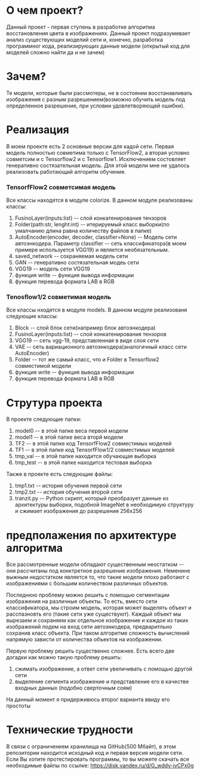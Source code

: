 # О чем проект?

Данный проект - первая ступень в разработке алгоритма восстановления цвета в изображениях. Данный проект подразумевает анализ существующих моделий сети и, конечно, разработка программног кода, реализирующих данные модели (открытый код для моделей сложно найти да и не зачем)

# Зачем? 

Те модели, которые были рассмотеры, не в состоянии восстанавливать изображения с разным разрешением(возможно обучить модель под определенное разрешение, при условии удовлетворяющей ошибки).

# Реализация 

В моем проекте есть 2 основные версии для кадой сети. Первая модель полностью совметима только с TensorFlow2, а вторая условно совметсим и с Tensorflow2 и с Tensorflow1. Исключением состовляет генеративно состязательная модель. Для этой модели мне не удалось реализовать работающий алгоритм обучения.

### **TensorfFlow2 совметсимая модель**

Все классы находятся в модуле colorize.
В данном модуле реализованы классы:
1. FusinoLayer(inputs:list) -- слой конкатенирования тензоров
2. Folder(path:str, lenght:int) -- итерируемый класс выборки(по умалчанию длина равна количеству файлов в папке)
3. AutoEncoder(encoder, decoder, classifier=None) -- Модель сети автоэнкодера. Параметр classifier -- сеть классификатора(в моем примере используется VGG19) и является необязательным.
4. saved_network -- сохраняемая модель сети
5. GAN -- генеративно состязательная модеь сети 
6. VGG19 -- модель сети VGG19
7. функция write -- функция вывода информации 
8. функция перевода формата LAB в RGB


### **Tenosflow1/2 совметимая модель**
Все классы нходятся в модуле models. 
В данном модуле реализованя следующие классы: 
1. Block -- слой блок сети(например блок автоэнкодера)
2. FusinoLayer(inputs:list) -- слой конкатенирования тензоров
3. VGG19 -- сеть vgg-19, представленная в виде слоя сети 
4. VAE -- сеть вариационного автоэнкодера(аналогичный класс сети AutoEncoder)
5. Folder -- тот же самый класс, что и Folder в Tensorflow2 совместимой модели 
6. функция write -- функция вывода информации 
7. функция перевода формата LAB в RGB 

# Струтура проекта 

В проекте следующие папки:

1. model0 -- в этой папке веса первой модели
2. model1 -- в этой папке веса вторй модели 
3. TF2 -- в этой папке код TensorfFlow2 совместимых моделей 
4. TF1 -- в этой папке код TensorfFlow1/2 совместимых моделей
5. tmp_val -- в этой папке находится обучающая выборка 
6. tmp_test -- в этой папке находится тестовая выборка

Также в проекте есть следующие файлы: 

1. tmp1.txt -- история обучения первой сети 
2. tmp2.txt -- история обучения второй сети 
3. tranzit.py -- Python скрипт, который преобразует данные из архитектуры выборки, подобной ImageNet в необходимую структуру и сжимает изображения до разрешения 256x256

# предполажения по архитектуре алгоритма 

Все рассмотренные модели обладают существенным неостатком -- они рассчитаны под конктретное разрешение изображения. Неменине выжным недостатком является то, что такие модели плохо работают с изображениями с большим количеством различных объектов. 

Последнюю проблему можно решить с помощью сегментации изображения на различные объекты. То есть, вместо сети классификатора, мы строим модель, которая может выделять объект и расспазновть его (такие сети уже существуют). Каждый объект мы вырезаем и сохраняем как отдельное изображение и каждое из таких изображений подем на вход сети автоэнкодера, предваритльно сохранив класс объекта. При таком алгоритме сложность вычислений напрямую зависти от количества объектов на изображении.

Первую проблему решить существенно сложнее. Есть всего две догадки как можно такую проблему решить: 

1. сжимать изображение, а ответ сети увеличивать с помощью другой сети 
2. выделение сегмента изображение и представление его в качестве входных данных (подобно сверточным соям)

На данный момент я придерживюсь второг варианта ввиду его простоты

# Технические трудности 

В связи с ограничением хранилища на GitHub(500 Мбайт), в этом репозитории находится исходный код и первая версия модели сети. Если Вы хотите протестировать программы, то вы можете скачать все необходимые файлы по ссылке: https://disk.yandex.ru/d/G_wddy-ivCPx0g

